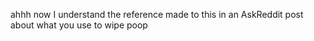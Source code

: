 ahhh now I understand the reference made to this in an AskReddit post about what you use to wipe poop
